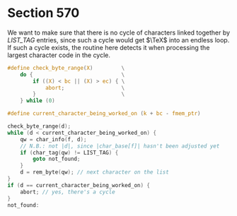 # Section 570

We want to make sure that there is no cycle of characters linked together by *LIST_TAG* entries, since such a cycle would get $\TeX$ into an endless loop.
If such a cycle exists, the routine here detects it when processing the largest character code in the cycle.

```c include/font_metric.h
#define check_byte_range(X)         \
    do {                            \
        if ((X) < bc || (X) > ec) { \
            abort;                  \
        }                           \
    } while (0)

#define current_character_being_worked_on (k + bc - fmem_ptr)
```

```c << Check for charlist cycle >>=
check_byte_range(d);
while (d < current_character_being_worked_on) {
    qw = char_info(f, d);
    // N.B.: not |d|, since |char_base[f]| hasn't been adjusted yet
    if (char_tag(qw) != LIST_TAG) {
        goto not_found;
    }
    d = rem_byte(qw); // next character on the list
}
if (d == current_character_being_worked_on) {
    abort; // yes, there's a cycle
}
not_found:
```
